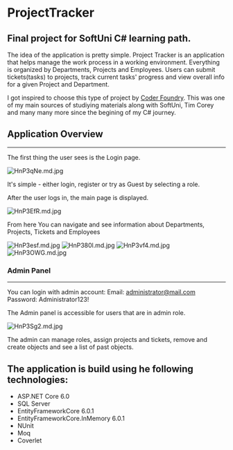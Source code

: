 # ProjectTracker
 Final project for SoftUni C# learning path.
------------------------

The idea of the application is pretty simple.
Project Tracker is an application that helps manage the work process in a working environment.
Everything is organized by Departments, Projects and Employees.
Users can submit tickets(tasks) to projects, track current tasks' progress and view overall info for a given Project and Department.

I got inspired to choose this type of project by <a href="https://www.youtube.com/@CoderFoundry">Coder Foundry</a>.
This was one of my main sources of studiying materials along with SoftUni, Tim Corey and many many more since the begining of my C# journey.

## Application Overview
---

The first thing the user sees is the Login page.

<img src="https://iili.io/HnP3qNe.md.jpg" alt="HnP3qNe.md.jpg" border="0">

It's simple - either login, register or try as Guest by selecting a role.

After the user logs in, the main page is displayed.

<img src="https://iili.io/HnP3EfR.md.jpg" alt="HnP3EfR.md.jpg" border="0">

From here You can navigate and see information about Departments, Projects, Tickets and Employees

<img src="https://iili.io/HnP3esf.md.jpg" alt="HnP3esf.md.jpg" border="0">
<img src="https://iili.io/HnP380l.md.jpg" alt="HnP380l.md.jpg" border="0">
<img src="https://iili.io/HnP3vf4.md.jpg" alt="HnP3vf4.md.jpg" border="0">
<img src="https://iili.io/HnP3OWG.md.jpg" alt="HnP3OWG.md.jpg" border="0">

### Admin Panel
---

You can login with admin account:
Email: administrator@mail.com
Password: Administrator123!

The Admin panel is accessible for users that are in admin role.

<img src="https://iili.io/HnP3Sg2.md.jpg" alt="HnP3Sg2.md.jpg" border="0">

The admin can manage roles, assign projects and tickets, remove and create objects and see a list of past objects.


## The application is build using he following technologies:

- ASP.NET Core 6.0
- SQL Server
- EntityFrameworkCore 6.0.1
- EntityFrameworkCore.InMemory 6.0.1
- NUnit
- Moq
- Coverlet